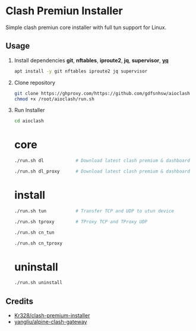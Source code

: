 # Clash Premiun Installer

Simple clash premiun core installer with full tun support for Linux.

## Usage

1. Install dependencies **git**, **nftables**, **iproute2**, **jq**, **supervisor**, [**yq**](https://github.com/mikefarah/yq/ "https://github.com/mikefarah/yq/")

   ```bash
   apt install -y git nftables iproute2 jq supervisor
   ```

2. Clone repository

   ```bash
   git clone https://ghproxy.com/https://github.com/gdfsnhsw/aioclash aioclash && 
   chmod +x /root/aioclash/run.sh
   ```

3. Run Installer

   ```bash
   cd aioclash
   ```
   
   
   # core
   ```bash
   ./run.sh dl            # Download latest clash premium & dashboard
   ```
   
   ```bash
   ./run.sh dl_proxy      # Download latest clash premium & dashboard with proxy
   ```

   # install
   ```bash
   ./run.sh tun           # Transfer TCP and UDP to utun device
   ```
   
   ```bash
   ./run.sh tproxy        # TProxy TCP and TProxy UDP
   ```

   ```bash
   ./run.sh cn_tun
   ```
   
   ```bash
   ./run.sh cn_tproxy
   ```

   # uninstall
   ```bash
   ./run.sh uninstall
   ```

## Credits

* [Kr328/clash-premium-installer](https://github.com/Kr328/clash-premium-installer)
* [yangliu/alpine-clash-gateway](https://github.com/yangliu/alpine-clash-gateway)
